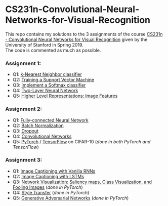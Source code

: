 # CS231n-Convolutional-Neural-Networks-for-Visual-Recognition
This repo contains my solutions to the 3 assignments of the course [CS231n - Convolutional Neural Networks for Visual Recognition](http://cs231n.stanford.edu/2019/index.html) given by the University of Stanford in Spring 2019. <br />
The code is commented as much as possible. 

### Assignment 1: ###
* Q1: [k-Nearest Neighbor classifier](assignment1/knn.ipynb)
* Q2: [Training a Support Vector Machine](assignment1/svm.ipynb)
* Q3: [Implement a Softmax classifier](assignment1/softmax.ipynb)
* Q4: [Two-Layer Neural Network](assignment1/two_layer_net.ipynb)
* Q5: [Higher Level Representations: Image Features](assignment1/features.ipynb)


### Assignment 2: ###
* Q1: [Fully-connected Neural Network](assignment2/FullyConnectedNets.ipynb)
* Q2: [Batch Normalization](assignment2/BatchNormalization.ipynb)
* Q3: [Dropout](assignment2/Dropout.ipynb)
* Q4: [Convolutional Networks](assignment2/ConvolutionalNetworks.ipynb)
* Q5: [PyTorch](assignment2/PyTorch.ipynb) / [TensorFlow](assignment2/TensorFlow.ipynb) on CIFAR-10 (*done in both PyTorch and TensorFlow*)


### Assignment 3: ###
* Q1: [Image Captioning with Vanilla RNNs](assignment3/RNN_Captioning.ipynb)
* Q2: [Image Captioning with LSTMs](assignment3/LSTM_Captioning.ipynb)
* Q3: [Network Visualization: Saliency maps, Class Visualization, and Fooling Images](assignment3/NetworkVisualization-PyTorch.ipynb) (*done in PyTorch*)
* Q4: [Style Transfer](assignment3/StyleTransfer-PyTorch.ipynb) (*done in PyTorch*)
* Q5: [Generative Adversarial Networks](assignment3/Generative_Adversarial_Networks_PyTorch.ipynb)  (*done in PyTorch*)
